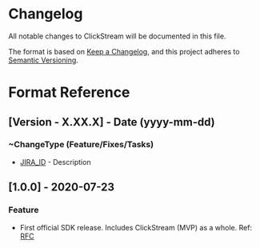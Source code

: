 # Changelog
All notable changes to ClickStream will be documented in this file.

The format is based on [Keep a Changelog](https://keepachangelog.com/en/1.0.0/),
and this project adheres to [Semantic Versioning](https://semver.org/spec/v2.0.0.html).

##

# Format Reference

## [Version - X.XX.X] - Date (yyyy-mm-dd)

### ~ChangeType (Feature/Fixes/Tasks)

- [JIRA_ID](LINK) - Description

##


## [1.0.0] - 2020-07-23
### Feature
- First official SDK release. Includes ClickStream (MVP) as a whole. Ref: [RFC](https://go-jek.atlassian.net/wiki/spaces/DEVX/pages/1707770284/RFC+Mobile+ClickStream+SDK)